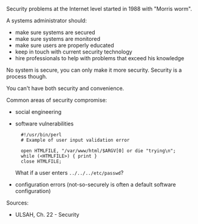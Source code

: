 Security problems at the Internet level started in 1988 with "Morris worm".

A systems administrator should:

* make sure systems are secured
* make sure systems are monitored
* make sure users are properly educated
* keep in touch with current security technology
* hire professionals to help with problems that exceed his knowledge

No system is secure, you can only make it more security. Security is a process
though.

You can't have both security and convenience.

Common areas of security compromise:

* social engineering
* software vulnerabilities

        #!/usr/bin/perl
        # Example of user input validation error

        open HTMLFILE, "/var/www/html/$ARGV[0] or die "trying\n";
        while (<HTMLFILE>) { print }
        close HTMLFILE;

    What if a user enters `../../../etc/passwd`?
* configuration errors (not-so-securely is often a default software configuration)

Sources:

* ULSAH, Ch. 22 - Security

